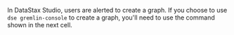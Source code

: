 In DataStax Studio, users are alerted to create a graph. If you choose to use `dse gremlin-console` to create a graph, you'll need to use the command shown in the next cell.

